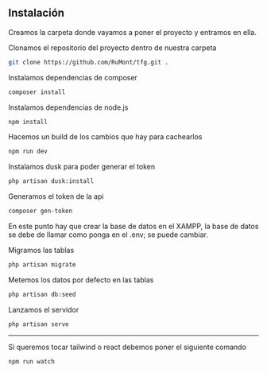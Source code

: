 ## Instalación

Creamos la carpeta donde vayamos a poner el proyecto y entramos en ella.

Clonamos el repositorio del proyecto dentro de nuestra carpeta
```sh
git clone https://github.com/RuMont/tfg.git .
```

Instalamos dependencias de composer
```sh
composer install
```

Instalamos dependencias de node.js
```sh
npm install
```

Hacemos un build de los cambios que hay para cachearlos
```sh
npm run dev
```

Instalamos dusk para poder generar el token
```sh
php artisan dusk:install
```

Generamos el token de la api
```sh
composer gen-token
```

En este punto hay que crear la base de datos en el XAMPP, la base de datos se debe de llamar como ponga en el .env; se puede cambiar.

Migramos las tablas
```sh
php artisan migrate
```

Metemos los datos por defecto en las tablas
```sh
php artisan db:seed
```

Lanzamos el servidor
```sh
php artisan serve
```
<hr>

Si queremos tocar tailwind o react debemos poner el siguiente comando
```sh
npm run watch
```
